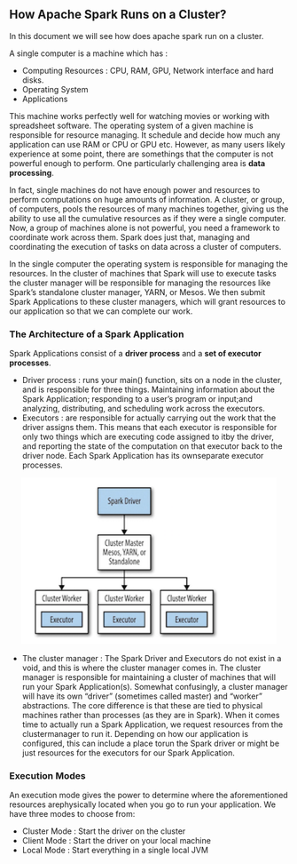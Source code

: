 How Apache Spark Runs on a Cluster? 
------

In this document we will see how does apache spark run on a cluster. 

A single computer is a machine which has : 
- Computing Resources : CPU, RAM, GPU, Network interface and hard disks. 
- Operating System 
- Applications

This machine works perfectly well for watching movies or working with spreadsheet software. The operating system of a given machine is responsible for resource managing. 
It schedule and decide how much any application can use RAM or CPU or GPU etc. However, as many users likely experience at some point, there are somethings 
that the computer is not powerful enough to perform. One particularly challenging area is **data processing**. 

In fact, single machines do not have enough power and resources to perform computations on huge amounts of information. A cluster, or group, of computers, pools the 
resources of many machines together, giving us the ability to use all the cumulative resources as if they were a single computer. Now, a group of machines alone is not 
powerful, you need a framework to coordinate work across them. Spark does just that, managing and coordinating the execution of tasks on data across a cluster of 
computers.

In the single computer the operating system is responsible for managing the resources. In the cluster of machines that Spark will use to execute tasks the cluster manager 
will be responsible for managing the resources like Spark’s standalone cluster manager, YARN, or Mesos. We then submit Spark Applications to these cluster managers, 
which will grant resources to our application so that we can complete our work.


### The Architecture of a Spark Application
Spark Applications consist of a **driver process** and a **set of executor processes**.
- Driver process : runs your main() function, sits on a node in the cluster, and is responsible for three things. Maintaining information about the Spark Application; 
responding to a user’s program or input;and analyzing, distributing, and scheduling work across the executors.
- Executors : are responsible for actually carrying out the work that the driver assigns them. This means that each executor is responsible for only two things which are
executing code assigned to itby the driver, and reporting the state of the computation on that executor back to the driver node. Each Spark Application has its ownseparate 
executor processes.

<p align="center">
  <img width="460" height="300" src="Img/Application1.PNG">
</p>


- The cluster manager : The Spark Driver and Executors do not exist in a void, and this is where the cluster manager comes in. The cluster manager is responsible 
for maintaining a cluster of machines that will run your Spark Application(s). Somewhat confusingly, a cluster manager will have its own “driver” (sometimes called 
master) and “worker” abstractions. The core difference is that these are tied to physical machines rather than processes (as they are in Spark).
When it comes time to actually run a Spark Application, we request resources from the clustermanager to run it. Depending on how our application is configured, 
this can include a place torun the Spark driver or might be just resources for the executors for our Spark Application.


### Execution Modes
An execution mode gives the power to determine where the aforementioned resources arephysically located when you go to run your application. 
We have three modes to choose from:
- Cluster Mode : Start the driver on the cluster
- Client Mode : Start the driver on your local machine
- Local Mode : Start everything in a single local JVM 


